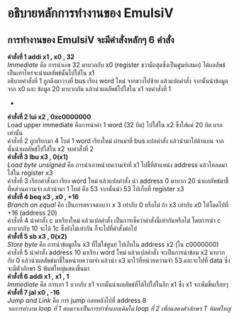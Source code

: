 # อธิบายหลักการทำงานของ EmulsiV
## การทำงานของ EmulsiV จะมีคำสั่งหลักๆ 6 คำสั่ง
**คำสั่งที่ 1 addi x1 , x0 , 32**  
*Immediate* คือ การนำเลข 32 มาบวกกับ x0 (register ขวามือสุดซึ่งเป็นศูนย์เสมอ) ได้ผลลัพธ์เป็นเท่าไหร่จะนำผลลัพธ์นั้นไปใส่ใน x1  
อธิบายคำสั่งที่ 1 ถูกดึงมาวางที่ bus เรียง word ใหม่ จากขวาไปซ้าย แล้วแปลคำสั่ง จากนั้นนำข้อมูลจาก x0 และ ข้อมูล 20 มาบวกกัน แล้วนำผลลัพธ์ไปใสใน x1 จบคำสั่งที่ 1  

-
**คำสั่งที่ 2 lui x2 , 0xc0000000**  
Load upper immediate คือการนำค่า 1 word (32 บิต) ไปใส่ใน x2 ซึ่งใส่แค่ 20 บิต แรกเท่านั้น  
คำสั่งที่ 2 ถูกเรียกมา 4 ไบต์ 1 word เรียงใหม่ ผ่านมาที่ bus แปลคำสั่ง แล้วนำมาใส่ด้านบน จากนั้นนำผลลัพธ์ไปใส่ใน x2 จบคำสั่งที่ 2  
**คำสั่งที่ 3 lbu x3 , 0(x1)**  
*Load byte unsigned* คือ การนำเอาหน่วยความจำที่ x1 ไปชี้ที่ตำแหน่ง address แล้วโหลดมาใส่ใน register x3  
คำสั่งที่ 3 เรียกคำสั่งมา เรียง word ใหม่ แล้วแปลคำสั่ง นำ address 0 มาบวก 20 นำผลลัพธ์มาชี้ที่หส่วนความจำ แล้วนำมา 1 ไบต์ คือ 53 จากนั้นนำ 53 ไปเก็บที่ register x3  
**คำสั่งที่ 4 beq x3 , x0 , +16**  
*Branch on equal* คือ เป็นการตรวจสอบว่า x 3 เท่ากับ 0 หรือไม่ ถ้า x3 เท่ากับ x0 ให้โดดไปที่ +16 (address 20)  
คำสั่งที่ 4 นำคำสั่ง c มาเรียงใหม่ แล้วแปลคำสั่ง เป็นการเช็คว่าคำสั่งนี้เท่ากันหรือไม่ โดยการนำ c มาบวกกับ 10 จะได้ 1c ซึ่งยังไม่เท่ากัน ก็จะไปที่คำสั่งต่อไป  
**คำสั่งที่ 5 sb x3 , 0(x2)**  
*Store byte* คือ การนำข้อมูลใน x3 ที่ไม่ใช่ศูนย์ ไปเก็บใน address x2 (ใน c0000000)  
คำสั่งที่ 5 นำคำสั่ง address 10 มาเรียง word  ใหม่ แล้วแปลคำสั่ง จะเป็นการนำข้อม x2 มาบวกกับ 0 แล้วนำผลลัพธ์มาชี้ในหน่วยความจำ แล้วนำ x3 มาไว้ที่หน่วยความจำ 53 และจะไปที่ data ซึ่งจะมีตัวอักษร S พิมพ์ใหญ่แสดงขึ้นมา  
**คำสั่งที่ 6 addi x1 , x1 , 1**  
*Immediate* คือ การเอา 1 บวกกับ x1 จากนั้นนำผลลัพธ์ที่ได้ไปใส่ในอีก x1 ซึ่ง x1 จะเพิ่มขึ้นเรื่อยๆ  
**คำสั่งที่ 7 jal x0 , -16**  
*Jump and Link* คือ การ jump ถอยหลังไปที่ address 8  
*จบการทำงาน loop ที่ 1 ต่อมาจะเป็นการทำซ้ำแบบเดิมใน loop ที่ 2 เพื่อแสดงตัวอักษร T พิมพ์ใหญ่*

